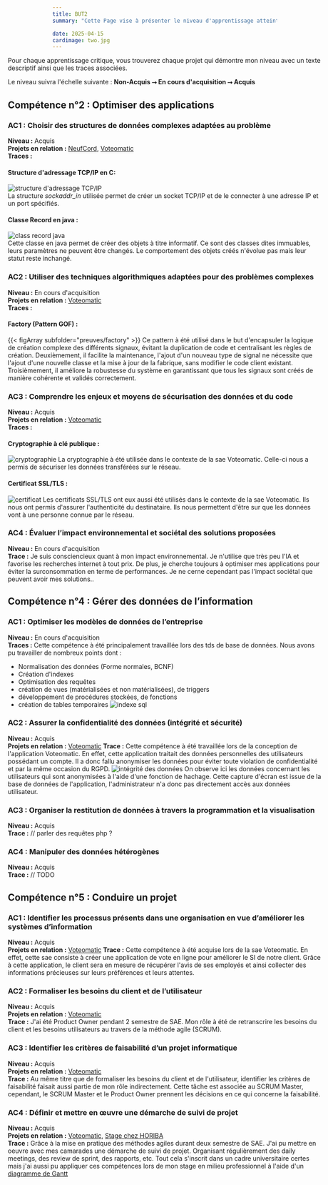 ```yaml
---
title: BUT2
summary: "Cette Page vise à présenter le niveau d'apprentissage atteint en fin de BUT2"

date: 2025-04-15
cardimage: two.jpg
---
```


<div style="margin-left: -100px; margin-right: -100px;">

Pour chaque apprentissage critique, vous trouverez chaque projet qui démontre mon niveau avec un texte descriptif ainsi que les traces associées.

Le niveau suivra l'échelle suivante : **Non-Acquis ⭢ En cours d'acquisition ⭢ Acquis**

## Compétence n°2 : Optimiser des applications

### AC1 : Choisir des structures de données complexes adaptées au problème
**Niveau :** Acquis\
**Projets en relation :** [NeufCord](../../projets/neufcord), [Voteomatic](../../projets/voteomatic)\
**Traces :**

#### Structure d'adressage TCP/IP en C:
![structure d'adressage TCP/IP](./preuves/sockaddr_in.png "structure d'adressage pour TCP/IP")\
La structure *sockaddr_in* utilisée permet de créer un socket TCP/IP et de le connecter à une adresse IP et un port spécifiés.

#### Classe Record en java :
![class record java](./preuves/class_record.png "class record java")\
Cette classe en java permet de créer des objets à titre informatif. Ce sont des classes dites immuables, leurs paramètres ne peuvent être changés. Le comportement des objets créés n'évolue pas mais leur statut reste inchangé.

### AC2 : Utiliser des techniques algorithmiques adaptées pour des problèmes complexes
**Niveau :** En cours d'acquisition\
**Projets en relation :** [Voteomatic](../../projets/voteomatic)\
**Traces :**

#### Factory (Pattern GOF) :
{{< figArray subfolder="preuves/factory" >}}
Ce pattern à été utilisé dans le but d'encapsuler la logique de création complexe des différents signaux, évitant la duplication de code et centralisant les règles de création. Deuxièmement, il facilite la maintenance, l'ajout d'un nouveau type de signal ne nécessite que l'ajout d'une nouvelle classe et la mise à jour de la fabrique, sans modifier le code client existant. Troisièmement, il améliore la robustesse du système en garantissant que tous les signaux sont créés de manière cohérente et validés correctement.

### AC3 : Comprendre les enjeux et moyens de sécurisation des données et du code
**Niveau :** Acquis\
**Projets en relation :** [Voteomatic](../../projets/voteomatic)\
**Traces :**

#### Cryptographie à clé publique :
![cryptographie](./preuves/cryptographie.png)
La cryptographie à été utilisée dans le contexte de la sae Voteomatic. Celle-ci nous a permis de sécuriser les données transférées sur le réseau.

#### Certificat SSL/TLS :
![certificat](./preuves/ssl-tls.png)
Les certificats SSL/TLS ont eux aussi été utilisés dans le contexte de la sae Voteomatic. Ils nous ont permis d'assurer l'authenticité du destinataire. Ils nous permettent d'être sur que les données vont à une personne connue par le réseau.

### AC4 : Évaluer l’impact environnemental et sociétal des solutions proposées
**Niveau :** En cours d'acquisition\
**Trace :**
Je suis consciencieux quant à mon impact environnemental. Je n'utilise que très peu l'IA et favorise les recherches internet à tout prix. De plus, je cherche toujours à optimiser mes applications pour éviter la surconsommation en terme de performances. Je ne cerne cependant pas l'impact sociétal que peuvent avoir mes solutions..

## Compétence n°4 : Gérer des données de l’information

### AC1 : Optimiser les modèles de données de l’entreprise
**Niveau :** En cours d'acquisition\
**Traces :**
Cette compétence à été principalement travaillée lors des tds de base de données. Nous avons pu travailler de nombreux points dont :
- Normalisation des données (Forme normales, BCNF)
- Création d'indexes
- Optimisation des requêtes
- création de vues (matérialisées et non matérialisées), de triggers
- développement de procédures stockées, de fonctions
- création de tables temporaires
![indexe sql](./preuves/indexe-sql.png)


### AC2 : Assurer la confidentialité des données (intégrité et sécurité)
**Niveau :** Acquis\
**Projets en relation :** [Voteomatic](../../projets/voteomatic)
**Trace :**
Cette compétence à été travaillée lors de la conception de l'application Voteomatic. En effet, cette application traitait des données personnelles des utilisateurs possédant un compte. Il a donc fallu anonymiser les données pour éviter toute violation de confidentialité et par la même occasion du RGPD.
![intégrité des données](./preuves/integrite-donnees.png)
On observe ici les données concernant les utilisateurs qui sont anonymisées à l'aide d'une fonction de hachage. Cette capture d'écran est issue de la base de données de l'application, l'administrateur n'a donc pas directement accès aux données utilisateur.

### AC3 : Organiser la restitution de données à travers la programmation et la visualisation
**Niveau :** Acquis\
**Trace :**
// parler des requêtes php ?

### AC4 : Manipuler des données hétérogènes
**Niveau :** Acquis\
**Trace :**
// TODO

## Compétence n°5 : Conduire un projet

### AC1 : Identifier les processus présents dans une organisation en vue d’améliorer les systèmes d’information
**Niveau :** Acquis\
**Projets en relation :** [Voteomatic](../../projets/voteomatic)
**Trace :**
Cette compétence à été acquise lors de la sae Voteomatic. En effet, cette sae consiste à créer une application de vote en ligne pour améliorer le SI de notre client. Grâce à cette application, le client sera en mesure de récupérer l'avis de ses employés et ainsi collecter des informations précieuses sur leurs préférences et leurs attentes.

### AC2 : Formaliser les besoins du client et de l’utilisateur
**Niveau :** Acquis\
**Projets en relation :** [Voteomatic](../../projets/voteomatic)\
**Trace :**
J'ai été Product Owner pendant 2 semestre de SAE. Mon rôle à été de retranscrire les besoins du client et les besoins utilisateurs au travers de la méthode agile (SCRUM).

### AC3 : Identifier les critères de faisabilité d’un projet informatique
**Niveau :** Acquis\
**Projets en relation :** [Voteomatic](../../projets/voteomatic)\
**Trace :**
Au même titre que de formaliser les besoins du client et de l'utilisateur, identifier les critères de faisabilité faisait aussi partie de mon rôle indirectement. Cette tâche est associée au SCRUM Master, cependant, le SCRUM Master et le Product Owner prennent les décisions en ce qui concerne la faisabilité.

### AC4 : Définir et mettre en œuvre une démarche de suivi de projet
**Niveau :** Acquis\
**Projets en relation :** [Voteomatic](../../projets/voteomatic), [Stage chez HORIBA](../../projets/stm32)\
**Trace :**
Grâce à la mise en pratique des méthodes agiles durant deux semestre de SAE. J'ai pu mettre en oeuvre avec mes camarades une démarche de suivi de projet. Organisant régulièrement des daily meetings, des review de sprint, des rapports, etc. Tout cela s'inscrit dans un cadre universitaire certes mais j'ai aussi pu appliquer ces compétences lors de mon stage en milieu professionnel à l'aide d'un <a href="https://drive.google.com/drive/folders/1WITz6bwMdWwbzd9JAF_zHwcXl0M0_NGR?ths=true" target="_blank">diagramme de Gantt</a>
</div>
